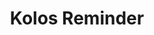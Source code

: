---
title: "Kolos Reminder"
description: "Bot discorda przyominający o nadchodzących kolokwiach"
tech: ["Java", "Springboot"]
repository: "https://github.com/Pabiak/KolosReminder"
image: ./img/kolosreminder.webp
imageAlt: "Zrzut ekranu aplikacji kolos reminder"
order: 9
---